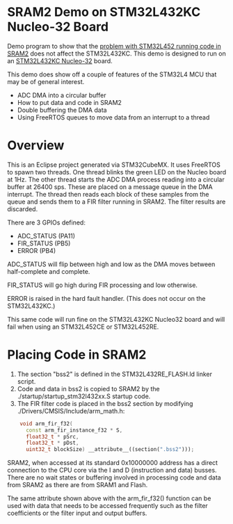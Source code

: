 # SRAM2 Demo on STM32L432KC Nucleo-32 Board

Demo program to show that the [problem with STM32L452 running code in SRAM2](https://github.com/mobilinkd/nucleo-l452-sram2-fault)
does not affect the STM32L432KC. This demo is designed to run on an
[STM32L432KC Nucleo-32](https://developer.mbed.org/platforms/ST-Nucleo-L432KC/) board.

This demo does show off a couple of features of the STM32L4 MCU that may be
of general interest.

 * ADC DMA into a circular buffer
 * How to put data and code in SRAM2
 * Double buffering the DMA data
 * Using FreeRTOS queues to move data from an interrupt to a thread 

# Overview

This is an Eclipse project generated via STM32CubeMX.  It uses FreeRTOS to 
spawn two threads.  One thread blinks the green LED on the Nucleo board at
1Hz.  The other thread starts the ADC DMA process reading into a circular
buffer at 26400 sps.  These are placed on a message queue in the DMA
interrupt.  The thread then reads each block of these samples from the
queue and sends them to a FIR filter running in SRAM2.  The filter results
are discarded.

There are 3 GPIOs defined:

 * ADC_STATUS (PA11)
 * FIR_STATUS (PB5)
 * ERROR (PB4)
 
ADC_STATUS will flip between high and low as the DMA moves between
half-complete and complete.

FIR_STATUS will go high during FIR processing and low otherwise.

ERROR is raised in the hard fault handler. (This does not occur on the
STM32L432KC.)

This same code will run fine on the STM32L432KC Nucleo32 board and will
fail when using an STM32L452CE or STM32L452RE.

# Placing Code in SRAM2

1. The section "bss2" is defined in the STM32L432RE_FLASH.ld linker script.
2. Code and data in bss2 is copied to SRAM2 by the
./startup/startup_stm32l432xx.S startup code.
3. The FIR filter code is placed in the bss2 section by modifying
./Drivers/CMSIS/Include/arm_math.h:

```c++
    void arm_fir_f32(
      const arm_fir_instance_f32 * S,
      float32_t * pSrc,
      float32_t * pDst,
      uint32_t blockSize) __attribute__((section(".bss2")));
```

SRAM2, when accessed at its standard 0x10000000 address has a direct
connection to the CPU core via the I and D (instruction and data) busses.
There are no wait states or buffering involved in processing code and data
from SRAM2 as there are from SRAM1 and Flash.

The same attribute shown above with the arm_fir_f32() function can be used
with data that needs to be accessed frequently such as the filter coefficients
or the filter input and output buffers.
